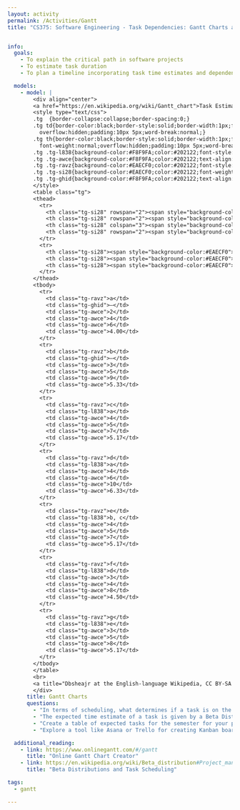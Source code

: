 ```yaml
---
layout: activity
permalink: /Activities/Gantt
title: "CS375: Software Engineering - Task Dependencies: Gantt Charts and the Critical Path"


info:
  goals:
    - To explain the critical path in software projects
    - To estimate task duration
    - To plan a timeline incorporating task time estimates and dependencies using a Gantt chart

  models:
    - model: |
        <div align="center">
        <a href="https://en.wikipedia.org/wiki/Gantt_chart">Task Estimation Data from https://en.wikipedia.org/wiki/Gantt_chart</a>, <a href="https://en.wikipedia.org/wiki/Wikipedia:Text_of_Creative_Commons_Attribution-ShareAlike_3.0_Unported_License">CC BY-SA</a><br>
        <style type="text/css">
        .tg  {border-collapse:collapse;border-spacing:0;}
        .tg td{border-color:black;border-style:solid;border-width:1px;font-family:Arial, sans-serif;font-size:14px;
          overflow:hidden;padding:10px 5px;word-break:normal;}
        .tg th{border-color:black;border-style:solid;border-width:1px;font-family:Arial, sans-serif;font-size:14px;
          font-weight:normal;overflow:hidden;padding:10px 5px;word-break:normal;}
        .tg .tg-l838{background-color:#F8F9FA;color:#202122;font-style:italic;text-align:center;vertical-align:top}
        .tg .tg-awce{background-color:#F8F9FA;color:#202122;text-align:right;vertical-align:middle}
        .tg .tg-ravz{background-color:#EAECF0;color:#202122;font-style:italic;font-weight:bold;text-align:center;vertical-align:top}
        .tg .tg-si28{background-color:#EAECF0;color:#202122;font-weight:bold;text-align:center;vertical-align:middle}
        .tg .tg-ghid{background-color:#F8F9FA;color:#202122;text-align:center;vertical-align:middle}
        </style>
        <table class="tg">
        <thead>
          <tr>
            <th class="tg-si28" rowspan="2"><span style="background-color:#EAECF0">Activity</span></th>
            <th class="tg-si28" rowspan="2"><span style="background-color:#EAECF0">Predecessor</span></th>
            <th class="tg-si28" colspan="3"><span style="background-color:#EAECF0">Time estimates (in days)</span></th>
            <th class="tg-si28" rowspan="2"><span style="background-color:#EAECF0">Expected time (</span>TE<span style="background-color:#EAECF0">)</span></th>
          </tr>
          <tr>
            <th class="tg-si28"><span style="background-color:#EAECF0">Opt. (</span>O<span style="background-color:#EAECF0">)</span></th>
            <th class="tg-si28"><span style="background-color:#EAECF0">Normal (</span>M<span style="background-color:#EAECF0">)</span></th>
            <th class="tg-si28"><span style="background-color:#EAECF0">Pess. (</span>P<span style="background-color:#EAECF0">)</span></th>
          </tr>
        </thead>
        <tbody>
          <tr>
            <td class="tg-ravz">a</td>
            <td class="tg-ghid">—</td>
            <td class="tg-awce">2</td>
            <td class="tg-awce">4</td>
            <td class="tg-awce">6</td>
            <td class="tg-awce">4.00</td>
          </tr>
          <tr>
            <td class="tg-ravz">b</td>
            <td class="tg-ghid">—</td>
            <td class="tg-awce">3</td>
            <td class="tg-awce">5</td>
            <td class="tg-awce">9</td>
            <td class="tg-awce">5.33</td>
          </tr>
          <tr>
            <td class="tg-ravz">c</td>
            <td class="tg-l838">a</td>
            <td class="tg-awce">4</td>
            <td class="tg-awce">5</td>
            <td class="tg-awce">7</td>
            <td class="tg-awce">5.17</td>
          </tr>
          <tr>
            <td class="tg-ravz">d</td>
            <td class="tg-l838">a</td>
            <td class="tg-awce">4</td>
            <td class="tg-awce">6</td>
            <td class="tg-awce">10</td>
            <td class="tg-awce">6.33</td>
          </tr>
          <tr>
            <td class="tg-ravz">e</td>
            <td class="tg-l838">b, c</td>
            <td class="tg-awce">4</td>
            <td class="tg-awce">5</td>
            <td class="tg-awce">7</td>
            <td class="tg-awce">5.17</td>
          </tr>
          <tr>
            <td class="tg-ravz">f</td>
            <td class="tg-l838">d</td>
            <td class="tg-awce">3</td>
            <td class="tg-awce">4</td>
            <td class="tg-awce">8</td>
            <td class="tg-awce">4.50</td>
          </tr>
          <tr>
            <td class="tg-ravz">g</td>
            <td class="tg-l838">e</td>
            <td class="tg-awce">3</td>
            <td class="tg-awce">5</td>
            <td class="tg-awce">8</td>
            <td class="tg-awce">5.17</td>
          </tr>
        </tbody>
        </table>
        <br>
        <a title="Dbsheajr at the English-language Wikipedia, CC BY-SA 3.0 &lt;http://creativecommons.org/licenses/by-sa/3.0/&gt;, via Wikimedia Commons" href="https://commons.wikimedia.org/wiki/File:Pert_example_gantt_chart.gif"><img width="512" alt="Pert example gantt chart" src="https://upload.wikimedia.org/wikipedia/commons/7/73/Pert_example_gantt_chart.gif"></a>
        </div>
      title: Gantt Charts
      questions:
        - "In terms of scheduling, what determines if a task is on the <strong>critical path</strong>?"
        - "The expected time estimate of a task is given by a Beta Distribution over the optimistic time, the most likely time, and the pessimistic time.  It is a weighted average of the optimistic time, the pessimistic time, and four times the most likely time.  Write this formula and verify the time estimates in the table above."
        - "Create a table of expected tasks for the semester for your project, and a Gantt chart, which you will include in your requirements report."
        - "Explore a tool like Asana or Trello for creating Kanban board that you can share with your group.  Describe what a Kanban is."

  additional_reading:
    - link: https://www.onlinegantt.com/#/gantt
      title: "Online Gantt Chart Creator"
    - link: https://en.wikipedia.org/wiki/Beta_distribution#Project_management:_task_cost_and_schedule_modeling
      title: "Beta Distributions and Task Scheduling"

tags:
  - gantt

---
```


